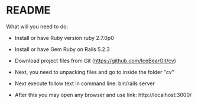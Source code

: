 # README

What will you need to do:

* Install or have Ruby version ruby 2.7.0p0

* Install or have Gem Ruby on Rails 5.2.3

* Download project files from Git (https://github.com/IceBearGit/cv)

* Next, you need to unpacking files and go to inside the folder "cv"

* Next execute follow text in command line: bin/rails server

* After this you may open any browser and use link: http://localhost:3000/


